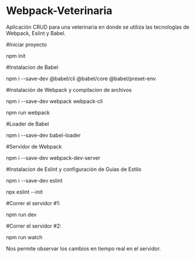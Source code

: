# Webpack-Veterinaria
Aplicación CRUD para una veterinaria en donde se utiliza las tecnologías de Webpack, Eslint y Babel.


#Iniciar proyecto

npm init

#Instalacion de Babel 

npm i --save-dev @babel/cli @babel/core @babel/preset-env

#Instalación de Webpack y compilacion de archivos

npm i --save-dev webpack webpack-cli

npm run webpack

#Loader de Babel

npm i --save-dev babel-loader

#Servidor de Webpack

npm i --save-dev webpack-dev-server

#Instalacion de Eslint y configuración de Guias de Estilo

npm i --save-dev eslint

npx eslint --init    

#Correr el servidor #1: 

npm run dev 

#Correr el servidor #2:

npm run watch 

Nos permite observar los cambios en tiempo real en el servidor.
